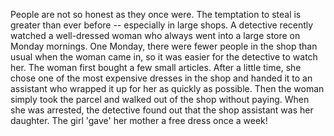 People are not so honest as they once were. The temptation to steal is greater than ever before -- especially in large shops. A detective recently watched a well-dressed woman who always went into a large store on Monday mornings. One Monday, there were fewer people in the shop than usual when the woman came in, so it was easier for the detective to watch her. The woman first bought a few small articles. After a little time, she chose one of the most expensive dresses in the shop and handed it to an assistant who wrapped it up for her as quickly as possible. Then the woman simply took the parcel and walked out of the shop without paying. When she was arrested, the detective found out that the shop assistant was her daughter. The girl 'gave' her mother a free dress once a week!



